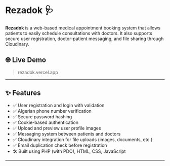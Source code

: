 # Rezadok 🩺

**Rezadok** is a web-based medical appointment booking system that allows patients to easily schedule consultations with doctors. It also supports secure user registration, doctor-patient messaging, and file sharing through Cloudinary.

## 🌐 Live Demo

> rezadok.vercel.app

---

## ✨ Features

- ✅ User registration and login with validation
- ✅ Algerian phone number verification
- ✅ Secure password hashing
- ✅ Cookie-based authentication
- ✅ Upload and preview user profile images
- ✅ Messaging system between patients and doctors
- ✅ Cloudinary integration for file uploads (images, documents, etc.)
- ✅ Email duplication check before registration
- 🛠️ Built using PHP (with PDO), HTML, CSS, JavaScript

---

